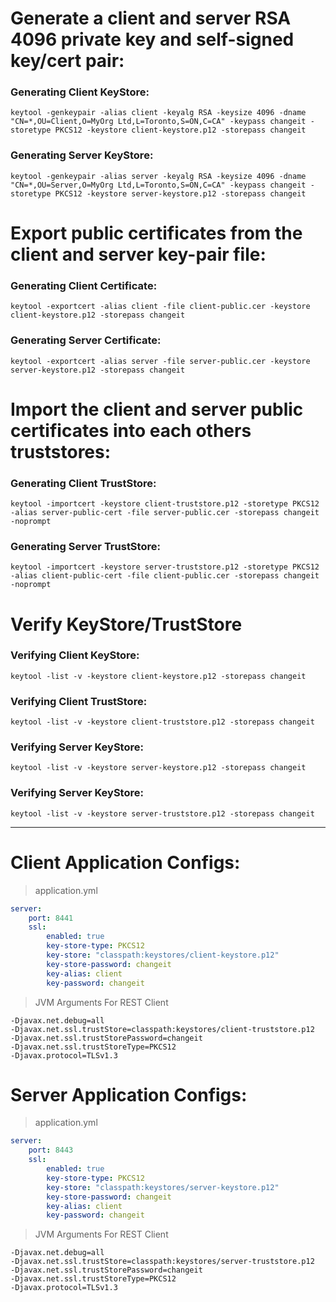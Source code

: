 # Generate a client and server RSA 4096 private key and self-signed key/cert pair:

### Generating Client KeyStore:
```shell
keytool -genkeypair -alias client -keyalg RSA -keysize 4096 -dname "CN=*,OU=Client,O=MyOrg Ltd,L=Toronto,S=ON,C=CA" -keypass changeit -storetype PKCS12 -keystore client-keystore.p12 -storepass changeit
```

### Generating Server KeyStore:
```shell
keytool -genkeypair -alias server -keyalg RSA -keysize 4096 -dname "CN=*,OU=Server,O=MyOrg Ltd,L=Toronto,S=ON,C=CA" -keypass changeit -storetype PKCS12 -keystore server-keystore.p12 -storepass changeit
```



# Export public certificates from the client and server key-pair file:

### Generating Client Certificate:
```shell
keytool -exportcert -alias client -file client-public.cer -keystore client-keystore.p12 -storepass changeit
```

### Generating Server Certificate:
```shell
keytool -exportcert -alias server -file server-public.cer -keystore server-keystore.p12 -storepass changeit
```



# Import the client and server public certificates into each others truststores:

### Generating Client TrustStore:
```shell
keytool -importcert -keystore client-truststore.p12 -storetype PKCS12 -alias server-public-cert -file server-public.cer -storepass changeit -noprompt
```

### Generating Server TrustStore:
```shell
keytool -importcert -keystore server-truststore.p12 -storetype PKCS12 -alias client-public-cert -file client-public.cer -storepass changeit -noprompt
```

# Verify KeyStore/TrustStore

### Verifying Client KeyStore:
```shell
keytool -list -v -keystore client-keystore.p12 -storepass changeit
```
### Verifying Client TrustStore:
```shell
keytool -list -v -keystore client-truststore.p12 -storepass changeit
```

### Verifying Server KeyStore:
```shell
keytool -list -v -keystore server-keystore.p12 -storepass changeit
```

### Verifying Server KeyStore:
```shell
keytool -list -v -keystore server-truststore.p12 -storepass changeit
```

---

# Client Application Configs:

> application.yml
```yaml
server:
	port: 8441
	ssl:
		enabled: true
		key-store-type: PKCS12
		key-store: "classpath:keystores/client-keystore.p12"
		key-store-password: changeit
		key-alias: client
		key-password: changeit
```


> JVM Arguments For REST Client
```shell
-Djavax.net.debug=all
-Djavax.net.ssl.trustStore=classpath:keystores/client-truststore.p12
-Djavax.net.ssl.trustStorePassword=changeit
-Djavax.net.ssl.trustStoreType=PKCS12
-Djavax.protocol=TLSv1.3
```

# Server Application Configs:

> application.yml
```yaml
server:
	port: 8443
	ssl:
		enabled: true
		key-store-type: PKCS12
		key-store: "classpath:keystores/server-keystore.p12"
		key-store-password: changeit
		key-alias: client
		key-password: changeit
```


> JVM Arguments For REST Client
```shell
-Djavax.net.debug=all
-Djavax.net.ssl.trustStore=classpath:keystores/server-truststore.p12
-Djavax.net.ssl.trustStorePassword=changeit
-Djavax.net.ssl.trustStoreType=PKCS12
-Djavax.protocol=TLSv1.3
```
